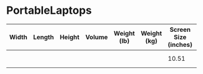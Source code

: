 # PortableLaptops

| Width | Length | Height | Volume | Weight (lb) | Weight (kg) | Screen Size (inches) | Brand | Model | Price + Link |
| - | - | - | - | - | - | - | - | - | - |
| | | | | | | 10.51 | Chuwi | Minibook X N100 | |
